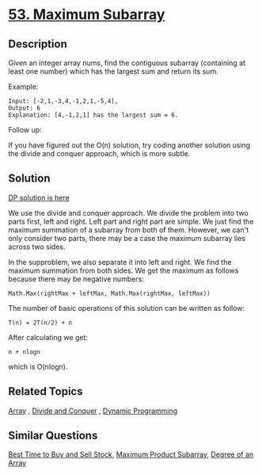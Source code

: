 # [53. Maximum Subarray](https://leetcode.com/problems/maximum-subarray)

## Description

Given an integer array nums, find the contiguous subarray (containing at least one number) which has the largest sum and return its sum.

Example:

```
Input: [-2,1,-3,4,-1,2,1,-5,4],
Output: 6
Explanation: [4,-1,2,1] has the largest sum = 6.
```

Follow up:

If you have figured out the O(n) solution, try coding another solution using the divide and conquer approach, which is more subtle.

## Solution
[DP solution is here](https://github.com/mtmmy/Leetcode/tree/master/Python/0053_MaximumSubarray)

We use the divide and conquer approach. We divide the problem into two parts first, left and right. Left part and right part are simple. We just find the maximum summation of a subarray from both of them. However, we can't only consider two parts, there may be a case the maximum subarray lies across two sides.

In the supproblem, we also separate it into left and right. We find the maximum summation from both sides. We get the maximum as follows because there may be negative numbers:

```
Math.Max(rightMax + leftMax, Math.Max(rightMax, leftMax))
```
The number of basic operations of this solution can be written as follow:

```
T(n) = 2T(n/2) + n
```
After calculating we get:

```
n + nlogn
```
which is O(nlogn).

## Related Topics

[Array](https://leetcode.com/tag/array/) , [Divide and Conquer](https://leetcode.com/tag/divide-and-conquer/) , [Dynamic Programming](https://leetcode.com/tag/dynamic-programming/) 

## Similar Questions

[Best Time to Buy and Sell Stock](https://leetcode.com/problems/best-time-to-buy-and-sell-stock/), [Maximum Product Subarray](https://leetcode.com/problems/maximum-product-subarray/), [Degree of an Array](https://leetcode.com/problems/degree-of-an-array/)
